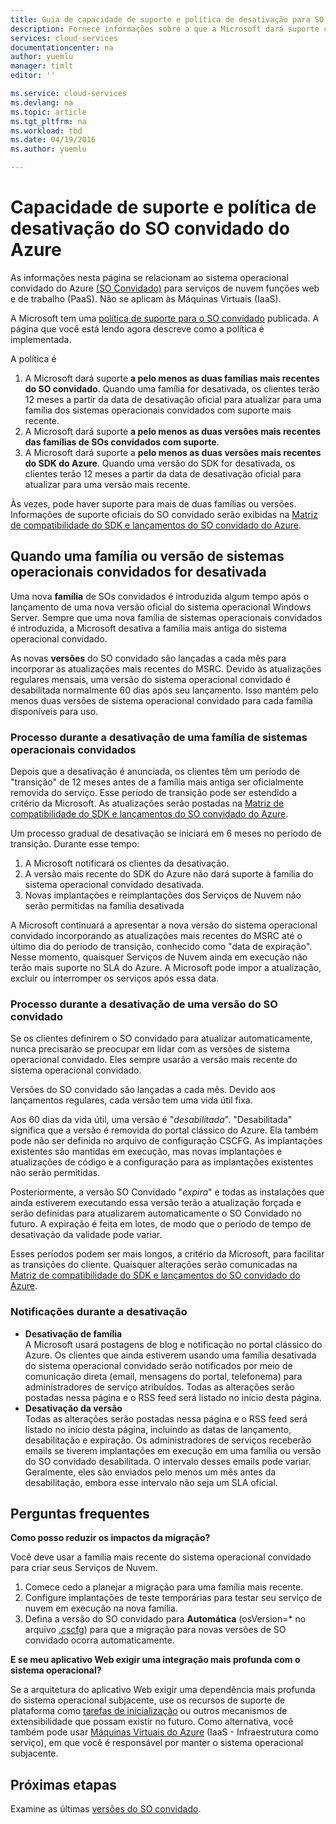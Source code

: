 ```yaml
---
title: Guia de capacidade de suporte e política de desativação para SO convidado do Azure | Microsoft Docs
description: Fornece informações sobre a que a Microsoft dará suporte como relação ao sistema operacional convidado do Azure usado pelos Serviços de Nuvem.
services: cloud-services
documentationcenter: na
author: yuemlu
manager: timlt
editor: ''

ms.service: cloud-services
ms.devlang: na
ms.topic: article
ms.tgt_pltfrm: na
ms.workload: tbd
ms.date: 04/19/2016
ms.author: yuemlu

---
```

# Capacidade de suporte e política de desativação do SO convidado do Azure
As informações nesta página se relacionam ao sistema operacional convidado do Azure [(SO Convidado)](cloud-services-guestos-update-matrix.md) para serviços de nuvem funções web e de trabalho (PaaS). Não se aplicam às Máquinas Virtuais (IaaS).

A Microsoft tem uma [política de suporte para o SO convidado](http://support.microsoft.com/gp/azure-cloud-lifecycle-faq) publicada. A página que você está lendo agora descreve como a política é implementada.

A política é

1. A Microsoft dará suporte **a pelo menos as duas famílias mais recentes do SO convidado**. Quando uma família for desativada, os clientes terão 12 meses a partir da data de desativação oficial para atualizar para uma família dos sistemas operacionais convidados com suporte mais recente.
2. A Microsoft dará suporte **a pelo menos as duas versões mais recentes das famílias de SOs convidados com suporte**. 
3. A Microsoft dará suporte a **pelo menos as duas versões mais recentes do SDK do Azure**. Quando uma versão do SDK for desativada, os clientes terão 12 meses a partir da data de desativação oficial para atualizar para uma versão mais recente. 

Às vezes, pode haver suporte para mais de duas famílias ou versões. Informações de suporte oficiais do SO convidado serão exibidas na [Matriz de compatibilidade do SDK e lançamentos do SO convidado do Azure](cloud-services-guestos-update-matrix.md).

## Quando uma família ou versão de sistemas operacionais convidados for desativada
Uma nova **família** de SOs convidados é introduzida algum tempo após o lançamento de uma nova versão oficial do sistema operacional Windows Server. Sempre que uma nova família de sistemas operacionais convidados é introduzida, a Microsoft desativa a família mais antiga do sistema operacional convidado.

As novas **versões** do SO convidado são lançadas a cada mês para incorporar as atualizações mais recentes do MSRC. Devido às atualizações regulares mensais, uma versão do sistema operacional convidado é desabilitada normalmente 60 dias após seu lançamento. Isso mantém pelo menos duas versões de sistema operacional convidado para cada família disponíveis para uso.

### Processo durante a desativação de uma família de sistemas operacionais convidados
Depois que a desativação é anunciada, os clientes têm um período de "transição" de 12 meses antes de a família mais antiga ser oficialmente removida do serviço. Esse período de transição pode ser estendido a critério da Microsoft. As atualizações serão postadas na [Matriz de compatibilidade do SDK e lançamentos do SO convidado do Azure](cloud-services-guestos-update-matrix.md).

Um processo gradual de desativação se iniciará em 6 meses no período de transição. Durante esse tempo:

1. A Microsoft notificará os clientes da desativação. 
2. A versão mais recente do SDK do Azure não dará suporte à família do sistema operacional convidado desativada.
3. Novas implantações e reimplantações dos Serviços de Nuvem não serão permitidas na família desativada

A Microsoft continuará a apresentar a nova versão do sistema operacional convidado incorporando as atualizações mais recentes do MSRC até o último dia do período de transição, conhecido como "data de expiração". Nesse momento, quaisquer Serviços de Nuvem ainda em execução não terão mais suporte no SLA do Azure. A Microsoft pode impor a atualização, excluir ou interromper os serviços após essa data.

### Processo durante a desativação de uma versão do SO convidado
Se os clientes definirem o SO convidado para atualizar automaticamente, nunca precisarão se preocupar em lidar com as versões de sistema operacional convidado. Eles sempre usarão a versão mais recente do sistema operacional convidado.

Versões do SO convidado são lançadas a cada mês. Devido aos lançamentos regulares, cada versão tem uma vida útil fixa.

Aos 60 dias da vida útil, uma versão é "*desabilitada*". "Desabilitada" significa que a versão é removida do portal clássico do Azure. Ela também pode não ser definida no arquivo de configuração CSCFG. As implantações existentes são mantidas em execução, mas novas implantações e atualizações de código e a configuração para as implantações existentes não serão permitidas.

Posteriormente, a versão SO Convidado "*expira*" e todas as instalações que ainda estiverem executando essa versão terão a atualização forçada e serão definidas para atualizarem automaticamente o SO Convidado no futuro. A expiração é feita em lotes, de modo que o período de tempo de desativação da validade pode variar.

Esses períodos podem ser mais longos, a critério da Microsoft, para facilitar as transições do cliente. Quaisquer alterações serão comunicadas na [Matriz de compatibilidade do SDK e lançamentos do SO convidado do Azure](cloud-services-guestos-update-matrix.md).

### Notificações durante a desativação
* **Desativação de família** <br>A Microsoft usará postagens de blog e notificação no portal clássico do Azure. Os clientes que ainda estiverem usando uma família desativada do sistema operacional convidado serão notificados por meio de comunicação direta (email, mensagens do portal, telefonema) para administradores de serviço atribuídos. Todas as alterações serão postadas nessa página e o RSS feed será listado no início desta página. 
* **Desativação da versão** <br>Todas as alterações serão postadas nessa página e o RSS feed será listado no início desta página, incluindo as datas de lançamento, desabilitação e expiração. Os administradores de serviços receberão emails se tiverem implantações em execução em uma família ou versão do SO convidado desabilitada. O intervalo desses emails pode variar. Geralmente, eles são enviados pelo menos um mês antes da desabilitação, embora esse intervalo não seja um SLA oficial.

## Perguntas frequentes
**Como posso reduzir os impactos da migração?**

Você deve usar a família mais recente do sistema operacional convidado para criar seus Serviços de Nuvem.

1. Comece cedo a planejar a migração para uma família mais recente. 
2. Configure implantações de teste temporárias para testar seu serviço de nuvem em execução na nova família. 
3. Defina a versão do SO convidado para **Automática** (osVersion=* no arquivo [.cscfg](cloud-services-model-and-package.md#cscfg)) para que a migração para novas versões de SO convidado ocorra automaticamente.

**E se meu aplicativo Web exigir uma integração mais profunda com o sistema operacional?**

Se a arquitetura do aplicativo Web exigir uma dependência mais profunda do sistema operacional subjacente, use os recursos de suporte de plataforma como [tarefas de inicialização](cloud-services-startup-tasks.md) ou outros mecanismos de extensibilidade que possam existir no futuro. Como alternativa, você também pode usar [Máquinas Virtuais do Azure](https://azure.microsoft.com/documentation/scenarios/virtual-machines/) (IaaS - Infraestrutura como serviço), em que você é responsável por manter o sistema operacional subjacente.

## Próximas etapas
Examine as últimas [versões do SO convidado](cloud-services-guestos-update-matrix.md).

<!---HONumber=AcomDC_0427_2016-->